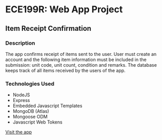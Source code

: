 # ECE199R: Web App Project

## Item Receipt Confirmation

### Description

<p>The app confirms receipt of items sent to the user. User must create an account and the following item information must be included in the submission: unit code, unit count, condition and remarks. The database keeps track of all items received by the users of the app.</p>

### Technologies Used

- NodeJS
- Express
- Embedded Javascript Templates
- MongoDB (Atlas)
- Mongoose ODM
- Javascript Web Tokens

[Visit the app](https://ece199r.herokuapp.com "https://ece199r.herokuapp.com")
